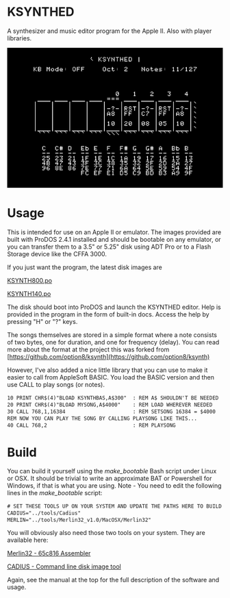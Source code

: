 # KSYNTHED
A synthesizer and music editor program for the Apple II.  Also with player libraries.

![Screenshot of starting the program](doc/web/Screenshot.png "Screenshot of starting the program")

# Usage
This is intended for use on an Apple II or emulator.  The images provided are built with ProDOS 2.4.1 installed and should be bootable on any emulator, or you can transfer them to a 3.5" or 5.25" disk using ADT Pro or to a Flash Storage device like the CFFA 3000.

If you just want the program, the latest disk images are

   [KSYNTH800.po](https://github.com/digarok/ksynthed/blob/master/KSYNTH800.po?raw=true "KSYNTH800.po")

   [KSYNTH140.po](https://github.com/digarok/ksynthed/blob/master/KSYNTH140.po?raw=true "KSYNTH140.po")

The disk should boot into ProDOS and launch the KSYNTHED editor.  Help is provided in the program in the form of built-in docs.  Access the help by pressing "H" or "?" keys.

The songs themselves are stored in a simple format where a note consists of two bytes, one for duration, and one for frequency (delay).  You can read more about the format at the project this was forked from [https://github.com/option8/ksynth](https://github.com/option8/ksynth)

However, I've also added a nice little library that you can use to make it easier to call from AppleSoft BASIC.  You load the BASIC version and then use CALL to play songs (or notes).

```BASIC
10 PRINT CHR$(4)"BLOAD KSYNTHBAS,A$300"  : REM A$ SHOULDN'T BE NEEDED
20 PRINT CHR$(4)"BLOAD MYSONG,A$4000"    : REM LOAD WHEREVER NEEDED
30 CALL 768,1,16384                      : REM SETSONG 16384 = $4000
REM NOW YOU CAN PLAY THE SONG BY CALLING PLAYSONG LIKE THIS...
40 CALL 768,2                            : REM PLAYSONG
```

# Build
You can build it yourself using the *make_bootable* Bash script under Linux or OSX.  It should be trivial to write an approximate BAT or Powershell for Windows, if that is what you are using.  Note - You need to edit the following lines in the *make_bootable* script:

    # SET THESE TOOLS UP ON YOUR SYSTEM AND UPDATE THE PATHS HERE TO BUILD
    CADIUS="../tools/Cadius"
    MERLIN="../tools/Merlin32_v1.0/MacOSX/Merlin32"

You will obviously also need those two tools on your system.  They are available here:

[Merlin32 - 65c816 Assembler](http://brutaldeluxe.fr/products/crossdevtools/merlin/index.html "Merlin32 ")

[CADIUS - Command line disk image tool](http://brutaldeluxe.fr/products/crossdevtools/cadius/index.html "CADIUS")

Again, see the manual at the top for the full description of the software and usage.  
